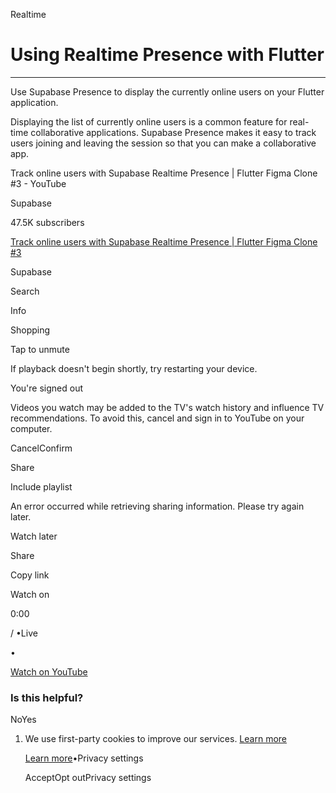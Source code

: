 Realtime

# Using Realtime Presence with Flutter

* * *

Use Supabase Presence to display the currently online users on your Flutter application.

Displaying the list of currently online users is a common feature for real-time collaborative applications. Supabase Presence makes it easy to track users joining and leaving the session so that you can make a collaborative app.

Track online users with Supabase Realtime Presence \| Flutter Figma Clone #3 - YouTube

Supabase

47.5K subscribers

[Track online users with Supabase Realtime Presence \| Flutter Figma Clone #3](https://www.youtube.com/watch?v=B2NZvZ2uLNs)

Supabase

Search

Info

Shopping

Tap to unmute

If playback doesn't begin shortly, try restarting your device.

You're signed out

Videos you watch may be added to the TV's watch history and influence TV recommendations. To avoid this, cancel and sign in to YouTube on your computer.

CancelConfirm

Share

Include playlist

An error occurred while retrieving sharing information. Please try again later.

Watch later

Share

Copy link

Watch on

0:00

/ •Live

•

[Watch on YouTube](https://www.youtube.com/watch?v=B2NZvZ2uLNs "Watch on YouTube")

### Is this helpful?

NoYes

1. We use first-party cookies to improve our services. [Learn more](https://supabase.com/privacy#8-cookies-and-similar-technologies-used-on-our-european-services)



   [Learn more](https://supabase.com/privacy#8-cookies-and-similar-technologies-used-on-our-european-services)•Privacy settings





   AcceptOpt outPrivacy settings